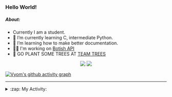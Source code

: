 ### Hello World!

##### About:
- Currently I am a student.
- 🌱 I’m currently learning C, intermediate Python.
- 🌱 I’m learning how to make better documentation.
- 👨‍💻 I'm working on [Botish API](https://github.com/Vyvy-vi/api)
- 🌱 GO PLANT SOME TREES AT [TEAM TREES](https://teamtrees.org/)

<p align="center">
  <a href="https://twitter.com/Vyvy_viM"><img target="_blank" src="https://img.shields.io/badge/twitter%20@Vyvy_viM-0D95E8?style=for-the-badge&logo=twitter&logoColor=white"/></a> 
  <a href="https://vyvy-vi.github.io/portfolio"><img target="_blank" src="https://img.shields.io/badge/-I_love_open_source-green?style=for-the-badge&logo=github&logoColor=black"/></a> 
</p>

[![Vyom's github activity graph](https://activity-graph.herokuapp.com/graph?username=Vyvy-vi)](https://github.com/ashutosh00710/github-readme-activity-graph)

---
<details>
  <summary>:zap: My Activity:</summary>
  
<!--START_SECTION:waka-->
![Code Time](http://img.shields.io/badge/Code%20Time-595%20hrs-blue)

**I'm a Night 🦉** 

```text
🌞 Morning    44 commits     ██░░░░░░░░░░░░░░░░░░░░░░░   8.51% 
🌆 Daytime    124 commits    ██████░░░░░░░░░░░░░░░░░░░   23.98% 
🌃 Evening    161 commits    ███████░░░░░░░░░░░░░░░░░░   31.14% 
🌙 Night      188 commits    █████████░░░░░░░░░░░░░░░░   36.36%

```
📅 **I'm Most Productive on Sunday** 

```text
Monday       52 commits     ██░░░░░░░░░░░░░░░░░░░░░░░   10.06% 
Tuesday      88 commits     ████░░░░░░░░░░░░░░░░░░░░░   17.02% 
Wednesday    73 commits     ███░░░░░░░░░░░░░░░░░░░░░░   14.12% 
Thursday     67 commits     ███░░░░░░░░░░░░░░░░░░░░░░   12.96% 
Friday       48 commits     ██░░░░░░░░░░░░░░░░░░░░░░░   9.28% 
Saturday     56 commits     ██░░░░░░░░░░░░░░░░░░░░░░░   10.83% 
Sunday       133 commits    ██████░░░░░░░░░░░░░░░░░░░   25.73%

```


📊 **This Week I Spent My Time On** 

```text
🔥 Editors: 
VS Code                  6 hrs 6 mins        █████████████░░░░░░░░░░░░   52.99% 
Vim                      5 hrs 24 mins       ███████████░░░░░░░░░░░░░░   47.01%

🐱‍💻 Projects: 
Unknown Project          9 hrs 2 mins        ███████████████████░░░░░░   77.61% 
praise_backend_js        1 hr 8 mins         ██░░░░░░░░░░░░░░░░░░░░░░░   9.74% 
onboarding-bot           56 mins             ██░░░░░░░░░░░░░░░░░░░░░░░   8.06% 
praise_frontend          15 mins             ░░░░░░░░░░░░░░░░░░░░░░░░░   2.16% 
discord-bot              12 mins             ░░░░░░░░░░░░░░░░░░░░░░░░░   1.74%

```


 Last Updated on 08/02/2022 22:11:39 UTC
<!--END_SECTION:waka-->
</details>
